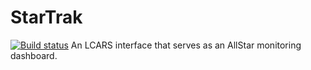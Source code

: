 # StarTrak
[![Build status](https://ci.appveyor.com/api/projects/status/cl1x6fkp47w7t4pb?svg=true)](https://ci.appveyor.com/project/ArkansasRepeaterCouncil/website)
An LCARS interface that serves as an AllStar monitoring dashboard.
